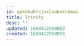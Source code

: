 ```yaml
---
id: gakkku67cjvxlaubsknbmai
title: Trinity
desc: ''
updated: 1688412960859
created: 1688412960859
---
```

